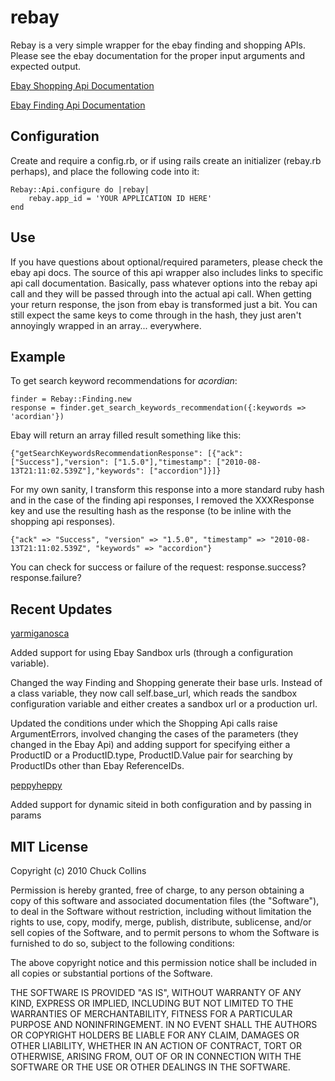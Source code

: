 rebay
========
Rebay is a very simple wrapper for the ebay finding and shopping APIs.  Please see the ebay documentation for the proper input arguments and expected output. 

[Ebay Shopping Api Documentation](http://developer.ebay.com/products/shopping/)

[Ebay Finding Api Documentation](http://developer.ebay.com/products/finding/)

Configuration
-------------
Create and require a config.rb, or if using rails create an initializer (rebay.rb perhaps), and place the following code into it:

	Rebay::Api.configure do |rebay|
		rebay.app_id = 'YOUR APPLICATION ID HERE'
	end
		
		
Use
---
If you have questions about optional/required parameters, please check the ebay api docs.  The source of this api wrapper also includes links to specific api call documentation.  Basically, pass whatever options into the rebay api call and they will be passed through into the actual api call.  When getting your return response, the json from ebay is transformed just a bit.  You can still expect the same keys to come through in the hash, they just aren't annoyingly wrapped in an array... everywhere.


Example
-------
To get search keyword recommendations for *acordian*:

	finder = Rebay::Finding.new
	response = finder.get_search_keywords_recommendation({:keywords => 'acordian'})
	
Ebay will return an array filled result something like this:
		
	{"getSearchKeywordsRecommendationResponse": [{"ack": ["Success"],"version": ["1.5.0"],"timestamp": ["2010-08-13T21:11:02.539Z"],"keywords": ["accordion"]}]}
	
For my own sanity, I transform this response into a more standard ruby hash and in the case of the finding api responses, I removed the XXXResponse key and use the resulting hash as the response (to be inline with the shopping api responses).

	{"ack" => "Success", "version" => "1.5.0", "timestamp" => "2010-08-13T21:11:02.539Z", "keywords" => "accordion"}

You can check for success or failure of the request:
	response.success?
	response.failure?
  
Recent Updates
--------------
[yarmiganosca](https://github.com/yarmiganosca)

  Added support for using Ebay Sandbox urls (through a configuration
  variable).

  Changed the way Finding and Shopping generate their base urls. Instead
  of a class variable, they now call self.base_url, which reads the
  sandbox configuration variable and either creates a sandbox url or a
  production url.
  
  Updated the conditions under which the Shopping Api calls raise
  ArgumentErrors, involved changing the cases of the parameters (they
  changed in the Ebay Api) and adding support for specifying either a
  ProductID or a ProductID.type, ProductID.Value pair for searching by
  ProductIDs other than Ebay ReferenceIDs.
  
[peppyheppy](https://github.com/peppyheppy)

  Added support for dynamic siteid in both configuration and by passing in params
  
MIT License
-----------
Copyright (c) 2010 Chuck Collins

Permission is hereby granted, free of charge, to any person obtaining a copy
of this software and associated documentation files (the "Software"), to deal
in the Software without restriction, including without limitation the rights
to use, copy, modify, merge, publish, distribute, sublicense, and/or sell
copies of the Software, and to permit persons to whom the Software is
furnished to do so, subject to the following conditions:

The above copyright notice and this permission notice shall be included in
all copies or substantial portions of the Software.

THE SOFTWARE IS PROVIDED "AS IS", WITHOUT WARRANTY OF ANY KIND, EXPRESS OR
IMPLIED, INCLUDING BUT NOT LIMITED TO THE WARRANTIES OF MERCHANTABILITY,
FITNESS FOR A PARTICULAR PURPOSE AND NONINFRINGEMENT. IN NO EVENT SHALL THE
AUTHORS OR COPYRIGHT HOLDERS BE LIABLE FOR ANY CLAIM, DAMAGES OR OTHER
LIABILITY, WHETHER IN AN ACTION OF CONTRACT, TORT OR OTHERWISE, ARISING FROM,
OUT OF OR IN CONNECTION WITH THE SOFTWARE OR THE USE OR OTHER DEALINGS IN
THE SOFTWARE.
